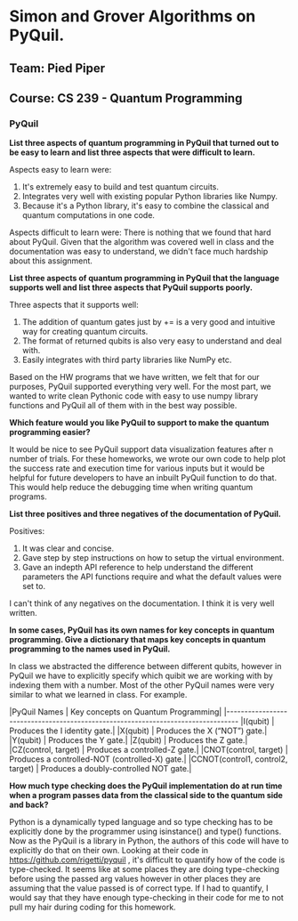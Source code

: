 # Simon and Grover Algorithms on PyQuil. 

## Team: Pied Piper
## Course: CS 239 - Quantum Programming

### PyQuil

**List three aspects of quantum programming in PyQuil that turned out to be easy to learn and list three aspects that were difficult to learn.**

Aspects easy to learn were:
1. It's extremely easy to build and test quantum circuits. 
2. Integrates very well with existing popular Python libraries like Numpy. 
3. Because it's a Python library, it's easy to combine the classical and quantum computations in one code. 

Aspects difficult to learn were:
There is nothing that we found that hard about PyQuil. Given that the algorithm was covered well in class and the documentation was easy to understand, we didn't face much hardship about this assignment.

**List three aspects of quantum programming in PyQuil that the language supports well and list three aspects that PyQuil supports poorly.**

Three aspects that it supports well:
1. The addition of quantum gates just by += is a very good and intuitive way for creating quantum circuits.
2. The format of returned qubits is also very easy to understand and deal with.
3. Easily integrates with third party libraries like NumPy etc.

Based on the HW programs that we have written, we felt that for our purposes, PyQuil 
supported everything very well. For the most part, we wanted to write clean Pythonic code
with easy to use numpy library functions and PyQuil all of them with in the best way possible. 


**Which feature would you like PyQuil to support to make the quantum programming easier?**

It would be nice to see PyQuil support data visualization features after n number of trials. For these homeworks, we wrote our own code to help plot the success rate and execution time for various inputs but it would be helpful for future developers to have an inbuilt PyQuil function to do that. This would help reduce the debugging time when writing quantum programs. 

**List three positives and three negatives of the documentation of PyQuil.**

Positives:
1. It was clear and concise.
2. Gave step by step instructions on how to setup the virtual environment. 
3. Gave an indepth API reference to help understand the different parameters the API functions require and what the default values were set to. 

I can't think of any negatives on the documentation. I think it is very well written. 

**In some cases, PyQuil has its own names for key concepts in quantum programming.  Give a dictionary that maps key concepts in quantum programming to the names used in PyQuil.**

In class we abstracted the difference between different qubits, however in PyQuil we have to explicitly 
specify which quibit we are working with by indexing them with a number. Most of the other PyQuil names 
were very similar to what we learned in class. For example. 


|PyQuil Names                        | Key concepts on Quantum Programming|
|---------------------------------------------------------------------------------
|I(qubit)                            | Produces the I identity gate.|
|X(qubit)                            | Produces the X (“NOT”) gate.|
|Y(qubit)                            | Produces the Y gate.|
|Z(qubit)                            | Produces the Z gate.|
|CZ(control, target)	             | Produces a controlled-Z gate.|
|CNOT(control, target)	             | Produces a controlled-NOT (controlled-X) gate.|
|CCNOT(control1, control2, target)	 | Produces a doubly-controlled NOT gate.|


**How much type checking does the PyQuil implementation do at run time when a program passes data from the classical side to the quantum side and back?**

Python is a dynamically typed language and so type checking has to be explicitly done by the programmer using isinstance() and type() functions. Now as the PyQuil is a library in Python, the authors of this code will have to explicitly do that on their own. Looking at their code in https://github.com/rigetti/pyquil , it's difficult to quantify how of the code is type-checked. It seems like at some places they are doing type-checking before using the passed arg values however in other places they are assuming that the value passed is of correct type. If I had to quantify, I would say that they have enough type-checking in their code for me to not pull my hair during coding for this homework. 


